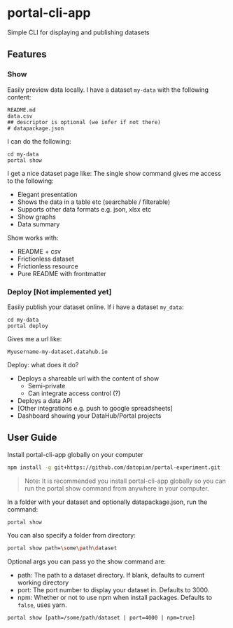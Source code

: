 # portal-cli-app
Simple CLI for displaying and publishing datasets
## Features

### Show
Easily preview data locally. 
I have a dataset `my-data` with the following content:
```
README.md
data.csv
## descriptor is optional (we infer if not there) 
# datapackage.json
```
I can do the following:
```
cd my-data
portal show
```
I get a nice dataset page like:
The single show command gives me access to the following:

* Elegant presentation
* Shows the data in a table etc (searchable / filterable)
* Supports other data formats e.g. json, xlsx etc
* Show graphs
* Data summary

Show works with: 
* README + csv
* Frictionless dataset
* Frictionless resource
* Pure README with frontmatter
 

### Deploy [Not implemented yet]
Easily publish your dataset online. 
If i have a dataset `my_data`:
```
cd my-data
portal deploy
```
Gives me a url like: 
 
`Myusername-my-dataset.datahub.io`

Deploy: what does it do?
* Deploys a shareable url with the content of show
    * Semi-private
    * Can integrate access control (?)
* Deploys a data API
* [Other integrations e.g. push to google spreadsheets]
* Dashboard showing your DataHub/Portal projects


## User Guide

Install portal-cli-app globally on your computer
```bash
npm install -g git+https://github.com/datopian/portal-experiment.git 
```
>Note: It is recommended you install portal-cli-app globally so you can run the portal show command from anywhere in your computer. 

In a folder with your dataset and optionally datapackage.json, run the command:
```bash
portal show 
```

You can also specify a folder from directory:
```bash
portal show path=\some\path\dataset 
```

Optional args you can pass yo the show command are:

- path: The path to a dataset directory. If blank, defaults to current working directory
- port: The port number to display your dataset in. Defaults to 3000.
- npm: Whether or not to use npm when install packages. Defaults to `false`, uses yarn. 

```
portal show [path=/some/path/dataset | port=4000 | npm=true]
```